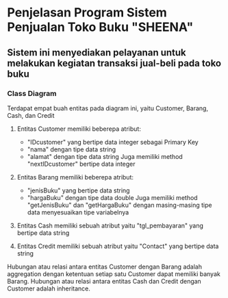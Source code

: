 # Penjelasan Program Sistem Penjualan Toko Buku "SHEENA"

## Sistem ini menyediakan pelayanan untuk melakukan kegiatan transaksi jual-beli pada toko buku

### Class Diagram

Terdapat empat buah entitas pada diagram ini, yaitu Customer, Barang, Cash, dan Credit

1. Entitas Customer memiliki beberepa atribut:
    - "IDcustomer" yang bertipe data integer sebagai Primary Key
    - "nama" dengan tipe data string
    - "alamat" dengan tipe data string
    Juga memiliki method "nextIDcustomer" bertipe data integer

2. Entitas Barang memiliki beberepa atribut:
    - "jenisBuku" yang bertipe data string
    - "hargaBuku" dengan tipe data double
    Juga memiliki method "getJenisBuku" dan "getHargaBuku" dengan masing-masing tipe data menyesuaikan tipe variabelnya

3. Entitas Cash memiliki sebuah atribut yaitu "tgl_pembayaran" yang bertipe data string
4. Entitas Credit memiliki sebuah atribut yaitu "Contact" yang bertipe data string

Hubungan atau relasi antara entitas Customer dengan Barang adalah aggregation dengan ketentuan setiap satu Customer dapat memiliki banyak Barang.
Hubungan atau relasi antara entitas Cash dan Credit dengan Customer adalah inheritance.
